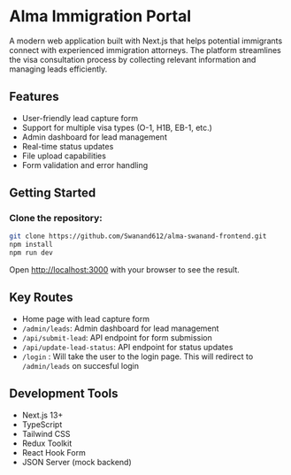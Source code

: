 # Alma Immigration Portal

A modern web application built with Next.js that helps potential immigrants connect with experienced immigration attorneys. The platform streamlines the visa consultation process by collecting relevant information and managing leads efficiently.

## Features

- User-friendly lead capture form
- Support for multiple visa types (O-1, H1B, EB-1, etc.)
- Admin dashboard for lead management
- Real-time status updates
- File upload capabilities
- Form validation and error handling

## Getting Started

### Clone the repository:

```bash
git clone https://github.com/Swanand612/alma-swanand-frontend.git
npm install
npm run dev
```

Open [http://localhost:3000](http://localhost:3000) with your browser to see the result.

## Key Routes

- Home page with lead capture form
- ```/admin/leads```: Admin dashboard for lead management
- ```/api/submit-lead```: API endpoint for form submission
- ```/api/update-lead-status```: API endpoint for status updates
- ```/login``` : Will take the user to the login page. This will redirect to ```/admin/leads``` on succesful login

## Development Tools

- Next.js 13+
- TypeScript
- Tailwind CSS
- Redux Toolkit
- React Hook Form
- JSON Server (mock backend)
